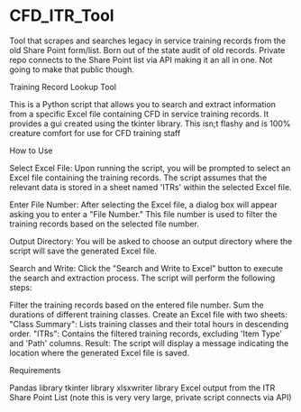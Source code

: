 # CFD_ITR_Tool
Tool that scrapes and searches legacy in service training records from the old Share Point form/list.  Born out of the state audit of old records.  Private repo connects to the Share Point list via API making it an all in one.  Not going to make that public though.

Training Record Lookup Tool


This is a Python script that allows you to search and extract information from a specific Excel file containing CFD in service training records. It provides a gui created using the tkinter library.  This isn;t flashy and is 100% creature comfort for use for CFD training staff

How to Use


Select Excel File: Upon running the script, you will be prompted to select an Excel file containing the training records. The script assumes that the relevant data is stored in a sheet named 'ITRs' within the selected Excel file.

Enter File Number: After selecting the Excel file, a dialog box will appear asking you to enter a "File Number." This file number is used to filter the training records based on the selected file number.

Output Directory: You will be asked to choose an output directory where the script will save the generated Excel file.

Search and Write: Click the "Search and Write to Excel" button to execute the search and extraction process. The script will perform the following steps:

Filter the training records based on the entered file number.
Sum the durations of different training classes.
Create an Excel file with two sheets:
"Class Summary": Lists training classes and their total hours in descending order.
"ITRs": Contains the filtered training records, excluding 'Item Type' and 'Path' columns.
Result: The script will display a message indicating the location where the generated Excel file is saved.

Requirements

Pandas library
tkinter library
xlsxwriter library
Excel output from the ITR Share Point List (note this is very very large, private script connects via API)
